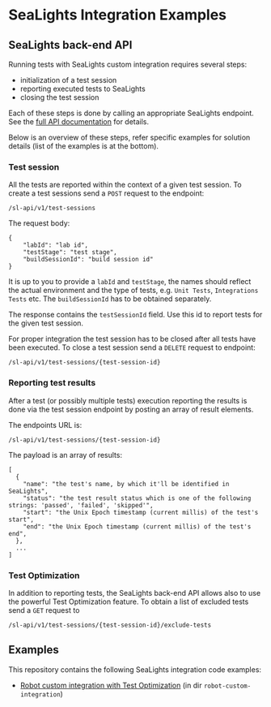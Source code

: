 # SeaLights Integration Examples

## SeaLights back-end API

Running tests with SeaLights custom integration requires several steps:
- initialization of a test session
- reporting executed tests to SeaLights
- closing the test session

Each of these steps is done by calling an appropriate SeaLights endpoint. See the
[full API documentation](https://sealights.atlassian.net/wiki/spaces/SUP/pages/2690220039/Test+Sessions+API+a.k.a+TIA+API) for details. 

Below is an overview of these steps, refer specific examples for solution details (list of the examples is at the bottom).

### Test session
All the tests are reported within the context of a given test session. To create a test sessions send a `POST` request to the endpoint:
```
/sl-api/v1/test-sessions
```

The request body:
```
{
    "labId": "lab id",
    "testStage": "test stage",
    "buildSessionId": "build session id"
}
```
It is up to you to provide a `labId` and `testStage`, the names should reflect the actual environment and the type of tests,
e.g. `Unit Tests`, `Integrations Tests` etc. The `buildSessionId` has to be obtained separately.

The response contains the `testSessionId` field. Use this id to report tests for the given test session.

For proper integration the test session has to be closed after all tests have been executed. To close a test session
send a `DELETE` request to endpoint:
```
/sl-api/v1/test-sessions/{test-session-id}
```

### Reporting test results
After a test (or possibly multiple tests) execution reporting the results is done via the test session endpoint by 
posting an array of result elements.

The endpoints URL is:
```
/sl-api/v1/test-sessions/{test-session-id}
```

The payload is an array of results:
```
[
  {
    "name": "the test's name, by which it'll be identified in SeaLights",
    "status": "the test result status which is one of the following strings: 'passed', 'failed', 'skipped'",
    "start": "the Unix Epoch timestamp (current millis) of the test's start",
    "end": "the Unix Epoch timestamp (current millis) of the test's end",
  },
  ...
]
```

### Test Optimization

In addition to reporting tests, the SeaLights back-end API allows also to use the powerful Test Optimization feature.
To obtain a list of excluded tests send a `GET` request to
```
/sl-api/v1/test-sessions/{test-session-id}/exclude-tests
```


## Examples

This repository contains the following SeaLights integration code examples:

- [Robot custom integration with Test Optimization](./robot-custom-integration/README.md) (in dir `robot-custom-integration`)

